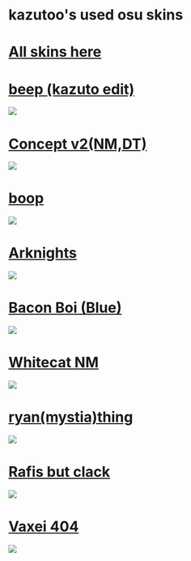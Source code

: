 # kazutoo's used osu skins
# [All skins here](https://mega.nz/folder/rdom2bZZ#6fBgjw7efVp6ODl0glAXFQ)


# [beep (kazuto edit)](https://mega.nz/file/yABkHJjJ#dyw-Q9nT43CaJ-P-2GBkJdIZUxxfu2jP1GHMOCThVEk)
![](https://i.ibb.co/VHX1xsz/screenshot671.jpg)

# [Concept v2(NM,DT)](https://mega.nz/folder/lskAUJCK#rGxqsbl2UIMllQWllj3-0Q)
![](https://i.ibb.co/CvBhgLH/screenshot625.jpg)


# [boop](https://mega.nz/file/DIYVSCCC#li3lTRhdhhLkF1yOH9bVG85htaDlVEACZtXSgheVHFc)
![](https://i.ibb.co/xq1L7xV/screenshot623.jpg)

# [Arknights](https://mega.nz/file/uRhwACqB#KJ2hYnvcC0yPRx0_iIJPA7vVWDOuTV3H1OghHLM3Ho0)
![](https://i.ibb.co/cLVkL4w/screenshot617.jpg)


# [Bacon Boi (Blue)](https://mega.nz/file/XA52kR5D#GBKNqtxOELjRPETiw7tWPIc-QQuCnyNCHrY_mfDufBA)
![](https://i.ibb.co/DtdbkLY/screenshot604.jpg)

# [Whitecat NM](https://mega.nz/file/XBwGEbJB#2LRSDbnwsmVFhrAymDpDBtGsPqYCc17cz_j94BVhqAc)
![](https://i.ibb.co/hfg1C34/screenshot602.jpg)

# [ryan(mystia)thing](https://mega.nz/file/vcxAiBYC#TKbjHWUB9JZ1AHbuHtCHXomGoIRV5Yg6D9k9S8BeMjg)
![](https://camo.githubusercontent.com/1f506d10d3d9edea4277c6155effa34869f504fce196646984a5c2072410e544/68747470733a2f2f6f73752e7070792e73682f73732f31353837313533342f33626637)


# [Rafis but clack](https://mega.nz/file/rYxwRLAQ#0hNc9ZUZl8ZStfEgAnggONWeLad5q6mgQbcLFUpasPI)
![](https://camo.githubusercontent.com/7e2b07886ffb1f7fe26444d024dffd8368e7587cff78e2274fb95326583a3af0/68747470733a2f2f6f73752e7070792e73682f73732f31343536393936392f64303161)


# [Vaxei 404](https://mega.nz/file/Tdo0iZzD#XfzE3A8DE15UO91_5nbqBE3QZU6lby2NfdcPikm8MLI)
![](https://camo.githubusercontent.com/afb6308c11b0c1c1f2a8150d3bc763f6e860af0c107793cbd4bde6afe2e67ef8/68747470733a2f2f6f73752e7070792e73682f73732f31333438383938392f61373661)

